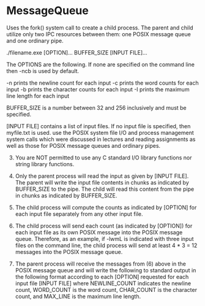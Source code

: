 # MessageQueue
Uses the fork() system call to create a child process. The parent and child utilize only two IPC
resources between them: one POSIX message queue and one ordinary pipe.  

./filename.exe [OPTION]... BUFFER_SIZE [INPUT FILE]...

The OPTIONS are the following. If none are specified on the command line then -ncb is used by default.

-n   prints the newline count for each input 
-c   prints the word counts for each input
-b   prints the character counts for each input
-I   prints the maximum line length for each input

BUFFER_SIZE is a number between 32 and 256 inclusively and must be specified. 

[INPUT FILE] contains a list of input files. If no input file is specified, then myfile.txt is used. 
use the POSIX system file I/O and process management system calls which were discussed in lectures and
   reading assignments as well as those for POSIX message queues and ordinary pipes. 

3) You are NOT permitted to use any C standard I/O library functions nor string library functions.

4) Only the parent process will read the input as given by [INPUT FILE]. The parent will write the input file contents
   in chunks as indicated by BUFFER_SIZE to the pipe. The child will read this content from the pipe in chunks as indicated by
   BUFFER_SIZE.

5) The child process will compute the counts as indicated by [OPTION] for each input file separately from any other input file.

6) The child process will send each count (as indicated by [OPTION]) for each input file as its own POSIX message into the POSIX message
   queue. Therefore, as an example, if -lwmL is indicated with three input files on the command line, the child process will send at least
   4 * 3 = 12 messages into the POSIX message queue.

7) The parent process will receive the messages from (6) above in the POSIX message queue and will write the following to standard output
   in the following format according to each [OPTION] requested for each input file [INPUT FILE] where NEWLINE_COUNT indicates the newline
   count, WORD_COUNT is the word count, CHAR_COUNT is the character count, and MAX_LINE is the maximum line length.
